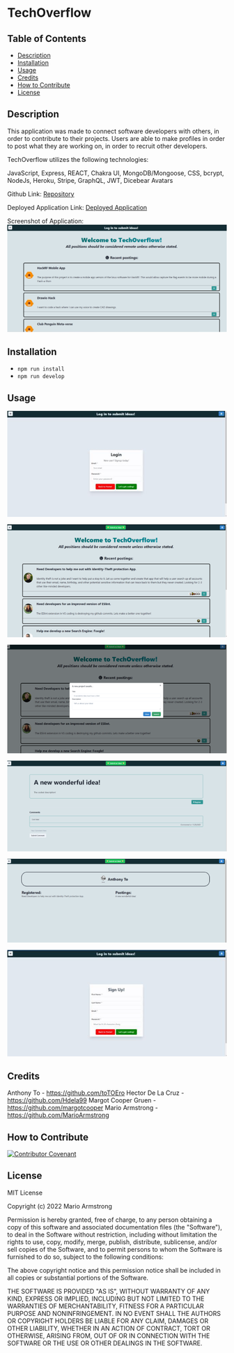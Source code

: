 # TechOverflow

## Table of Contents

- [Description](#description)
- [Installation](#installation)
- [Usage](#usage)
- [Credits](#credits)
- [How to Contribute](#how-to-contribute)
- [License](#license)

## Description

This application was made to connect software developers with others, in order to contribute to their projects. Users are able to make profiles in order to post what they are working on, in order to recruit other developers.

TechOverflow utilizes the following technologies:

JavaScript, Express, REACT, Chakra UI, MongoDB/Mongoose, CSS, bcrypt, NodeJs, Heroku, Stripe, GraphQL, JWT, Dicebear Avatars

Github Link: [Repository](https://github.com/toTOEro/techOverflow)

Deployed Application Link: [Deployed Application](https://techoverflow1.herokuapp.com/)

Screenshot of Application:
![SS of TechOverflow](/images/techoverflowss.png)

## Installation

- `npm run install`
- `npm run develop`

## Usage

![Login Page](/images/techoverflowlogin.jpg)

![Home Page](/images/techoverflowmain.png)

![Post Page](/images/techoverflowpost.png)

![Posted Item Page](/images/techoverflowposteditem.png)

![Profile Page](/images/techoverflowprofile.png)

![Signup Page](/images/techoverflowsignup.jpg)

## Credits

Anthony To - https://github.com/toTOEro
Hector De La Cruz - https://github.com/Hdela99
Margot Cooper Gruen - https://github.com/margotcooper
Mario Armstrong - https://github.com/MarioArmstrong

## How to Contribute

[![Contributor Covenant](https://img.shields.io/badge/Contributor%20Covenant-2.1-4baaaa.svg)](code_of_conduct.md)

## License

MIT License

Copyright (c) 2022 Mario Armstrong

Permission is hereby granted, free of charge, to any person obtaining a copy
of this software and associated documentation files (the "Software"), to deal
in the Software without restriction, including without limitation the rights
to use, copy, modify, merge, publish, distribute, sublicense, and/or sell
copies of the Software, and to permit persons to whom the Software is
furnished to do so, subject to the following conditions:

The above copyright notice and this permission notice shall be included in all
copies or substantial portions of the Software.

THE SOFTWARE IS PROVIDED "AS IS", WITHOUT WARRANTY OF ANY KIND, EXPRESS OR
IMPLIED, INCLUDING BUT NOT LIMITED TO THE WARRANTIES OF MERCHANTABILITY,
FITNESS FOR A PARTICULAR PURPOSE AND NONINFRINGEMENT. IN NO EVENT SHALL THE
AUTHORS OR COPYRIGHT HOLDERS BE LIABLE FOR ANY CLAIM, DAMAGES OR OTHER
LIABILITY, WHETHER IN AN ACTION OF CONTRACT, TORT OR OTHERWISE, ARISING FROM,
OUT OF OR IN CONNECTION WITH THE SOFTWARE OR THE USE OR OTHER DEALINGS IN THE
SOFTWARE.
